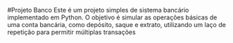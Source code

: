 #Projeto Banco
Este é um projeto simples de sistema bancário implementado em Python. O objetivo é simular as operações básicas de uma conta bancária, como depósito, saque e extrato, utilizando um laço de repetição para permitir múltiplas transações
